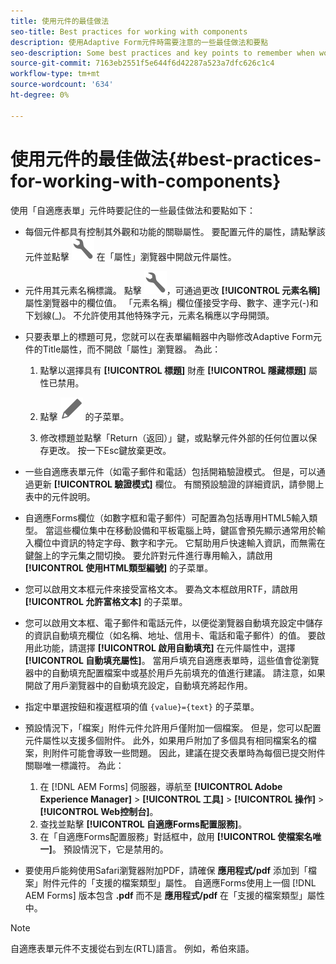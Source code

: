 ```yaml
---
title: 使用元件的最佳做法
seo-title: Best practices for working with components
description: 使用Adaptive Form元件時需要注意的一些最佳做法和要點
seo-description: Some best practices and key points to remember when working with Adaptive Form components
source-git-commit: 7163eb2551f5e644f6d42287a523a7dfc626c1c4
workflow-type: tm+mt
source-wordcount: '634'
ht-degree: 0%

---
```



# 使用元件的最佳做法{#best-practices-for-working-with-components}

使用「自適應表單」元件時要記住的一些最佳做法和要點如下：

* 每個元件都具有控制其外觀和功能的關聯屬性。 要配置元件的屬性，請點擊該元件並點擊 ![屬性](assets/Smock_Wrench_18_N.svg) 在「屬性」瀏覽器中開啟元件屬性。
* 元件用其元素名稱標識。 點擊 ![屬性](assets/Smock_Wrench_18_N.svg)，可通過更改 **[!UICONTROL 元素名稱]** 屬性瀏覽器中的欄位值。 「元素名稱」欄位僅接受字母、數字、連字元(-)和下划線(_)。 不允許使用其他特殊字元，元素名稱應以字母開頭。

* 只要表單上的標題可見，您就可以在表單編輯器中內聯修改Adaptive Form元件的Title屬性，而不開啟「屬性」瀏覽器。 為此：

   1. 點擊以選擇具有 **[!UICONTROL 標題]** 財產 **[!UICONTROL 隱藏標題]** 屬性已禁用。

   1. 點擊 ![編輯表徵圖](assets/Smock_Edit_18_N.svg) 的子菜單。

   1. 修改標題並點擊「Return（返回）」鍵，或點擊元件外部的任何位置以保存更改。 按一下Esc鍵放棄更改。

* 一些自適應表單元件（如電子郵件和電話）包括開箱驗證模式。 但是，可以通過更新 **[!UICONTROL 驗證模式]** 欄位。 有關預設驗證的詳細資訊，請參閱上表中的元件說明。

* 自適應Forms欄位（如數字框和電子郵件）可配置為包括專用HTML5輸入類型。 當這些欄位集中在移動設備和平板電腦上時，鍵區會預先顯示通常用於輸入欄位中資訊的特定字母、數字和字元。 它幫助用戶快速輸入資訊，而無需在鍵盤上的字元集之間切換。 要允許對元件進行專用輸入，請啟用 **[!UICONTROL 使用HTML類型編號]** 的子菜單。

* 您可以啟用文本框元件來接受富格文本。 要為文本框啟用RTF，請啟用 **[!UICONTROL 允許富格文本]** 的子菜單。

* 您可以啟用文本框、電子郵件和電話元件，以便從瀏覽器自動填充設定中儲存的資訊自動填充欄位（如名稱、地址、信用卡、電話和電子郵件）的值。 要啟用此功能，請選擇 **[!UICONTROL 啟用自動填充]** 在元件屬性中，選擇 **[!UICONTROL 自動填充屬性]**。 當用戶填充自適應表單時，這些值會從瀏覽器中的自動填充配置檔案中或基於用戶先前填充的值進行建議。 請注意，如果開啟了用戶瀏覽器中的自動填充設定，自動填充將起作用。

* 指定中單選按鈕和複選框項的值 `{value}={text}` 的子菜單。
* 預設情況下，「檔案」附件元件允許用戶僅附加一個檔案。 但是，您可以配置元件屬性以支援多個附件。 此外，如果用戶附加了多個具有相同檔案名的檔案，則附件可能會導致一些問題。 因此，建議在提交表單時為每個已提交附件關聯唯一標識符。 為此：

   1. 在 [!DNL AEM Forms] 伺服器，導航至 **[!UICONTROL Adobe Experience Manager]** > **[!UICONTROL 工具]** > **[!UICONTROL 操作]** > **[!UICONTROL Web控制台]**。
   1. 查找並點擊 **[!UICONTROL 自適應Forms配置服務]**。
   1. 在「自適應Forms配置服務」對話框中，啟用 **[!UICONTROL 使檔案名唯一]**。 預設情況下，它是禁用的。

* 要使用戶能夠使用Safari瀏覽器附加PDF，請確保 **應用程式/pdf** 添加到「檔案」附件元件的「支援的檔案類型」屬性。 自適應Forms使用上一個 [!DNL AEM Forms] 版本包含 **.pdf** 而不是 **應用程式/pdf** 在「支援的檔案類型」屬性中。

>[!NOTE]
>
>自適應表單元件不支援從右到左(RTL)語言。 例如，希伯來語。